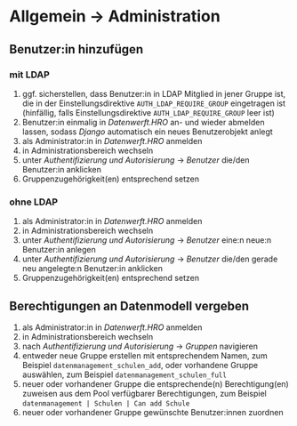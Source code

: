 # Allgemein → Administration

## Benutzer:in hinzufügen

### mit LDAP

1.  ggf. sicherstellen, dass Benutzer:in in LDAP Mitglied in jener Gruppe 
    ist, die in der Einstellungsdirektive `AUTH_LDAP_REQUIRE_GROUP` eingetragen ist
    (hinfällig, falls Einstellungsdirektive `AUTH_LDAP_REQUIRE_GROUP` leer ist)
2.  Benutzer:in einmalig in *Datenwerft.HRO* an- und wieder abmelden
    lassen, sodass *Django* automatisch ein neues Benutzerobjekt anlegt
3.  als Administrator:in in *Datenwerft.HRO* anmelden
4.  in Administrationsbereich wechseln
5.  unter *Authentifizierung und Autorisierung* → *Benutzer* die/den
    Benutzer:in anklicken
6.  Gruppenzugehörigkeit(en) entsprechend setzen

### ohne LDAP

1.  als Administrator:in in *Datenwerft.HRO* anmelden
2.  in Administrationsbereich wechseln
3.  unter *Authentifizierung und Autorisierung* → *Benutzer* eine:n neue:n
    Benutzer:in anlegen
4.  unter *Authentifizierung und Autorisierung* → *Benutzer* die/den gerade
    neu angelegte:n Benutzer:in anklicken
5.  Gruppenzugehörigkeit(en) entsprechend setzen

## Berechtigungen an Datenmodell vergeben

1.  als Administrator:in in *Datenwerft.HRO* anmelden
2.  in Administrationsbereich wechseln
3.  nach *Authentifizierung und Autorisierung* → *Gruppen* navigieren
4.  entweder neue Gruppe erstellen mit entsprechendem Namen, zum
    Beispiel `datenmanagement_schulen_add`, oder vorhandene Gruppe
    auswählen, zum Beispiel `datenmanagement_schulen_full`
5.  neuer oder vorhandener Gruppe die entsprechende(n) Berechtigung(en)
    zuweisen aus dem Pool verfügbarer Berechtigungen, zum Beispiel
    `datenmanagement | Schulen | Can add Schule`
6.  neuer oder vorhandener Gruppe gewünschte Benutzer:innen zuordnen

